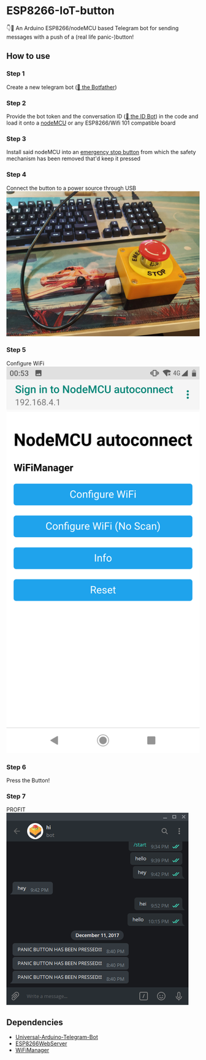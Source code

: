 # ESP8266-IoT-button
👇💬 An Arduino ESP8266/nodeMCU based Telegram bot for sending messages with a push of a (real life panic-)button!

## How to use
### Step 1
Create a new telegram bot ([💬 the Botfather](https://telegram.me/BotFather))

### Step 2
Provide the bot token and the conversation ID ([💬 the ID Bot](https://t.me/myidbot)) in the code and load it onto a [nodeMCU](https://www.aliexpress.com/item/V2-4M-4FLASH-NodeMcu-Lua-WIFI-Networking-development-board-Based-ESP8266/32647690484.html) or any ESP8266/Wifi 101 compatible board

### Step 3
Install said nodeMCU into an [emergency stop button](https://www.aliexpress.com/item/1-NO-1-NC-10A-660V-Emergency-Stop-Push-Button-Red-Mushroom-Switch-Station-EDF88/32976080135.html) from which the safety mechanism has been removed that'd keep it pressed

### Step 4
Connect the button to a power source through USB
![step4](https://github.com/gcsecsey/ESP8266-IoT-button/blob/master/images/step1.jpg)

### Step 5
Configure WiFi
![step5](https://github.com/gcsecsey/ESP8266-IoT-button/blob/master/images/step2.png)

### Step 6
Press the Button!

### Step 7
PROFIT
![step7](https://github.com/gcsecsey/ESP8266-IoT-button/blob/master/images/step3.png)

## Dependencies
 - [Universal-Arduino-Telegram-Bot](https://github.com/witnessmenow/Universal-Arduino-Telegram-Bot)
 - [ESP8266WebServer](https://github.com/esp8266/Arduino/tree/master/libraries/ESP8266WebServer)
 - [WiFiManager](https://github.com/tzapu/WiFiManager)
